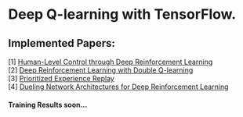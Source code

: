 # Deep Q-learning with TensorFlow.

## Implemented Papers:
[1] [Human-Level Control through Deep Reinforcement Learning](http://www.nature.com/nature/journal/v518/n7540/full/nature14236.html)   
[2] [Deep Reinforcement Learning with Double Q-learning](https://arxiv.org/abs/1509.06461)   
[3] [Prioritized Experience Replay](https://arxiv.org/abs/1511.05952)  
[4] [Dueling Network Architectures for Deep Reinforcement Learning](https://arxiv.org/abs/1511.06581)

#### Training Results soon...
